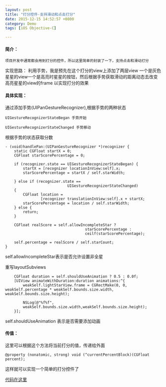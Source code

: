 ```yaml
---
layout: post
title: "打分控件-支持滑动和点击打分"
date: 2015-12-15 14:52:57 +0800
category: Demo
tags: [iOS Objective-C]

---
```

#### 简介：

	项目开发中通常都会用到打分的控件，所以这里简单的封装了一下，支持点击和滑动打分
	
实现思路：
	利用手势，我是预先在这个打分的view上添加了两层view 一个是灰色星星的view一个是高亮时星星的按钮，然后根据手势获取滑动的距离动态去改变高亮星星的view的frame 以实现打分的效果



#### 具体实现：

通过添加手势(UIPanGestureRecognizer),根据手势的两种状态

```
UIGestureRecognizerStateBegan 手势开始

UIGestureRecognizerStateChanged 手势移动

```
根据手势的状态获取分数

```
- (void)handlePan:(UIPanGestureRecognizer *)recognizer {
    static CGFloat startX = 0;
    CGFloat starScorePercentage = 0;
    
    if (recognizer.state == UIGestureRecognizerStateBegan) {
        startX = [recognizer locationInView:self].x;
        starScorePercentage = startX / self.starWidth;
        
    } else if (recognizer.state == 
    						UIGestureRecognizerStateChanged) 
    {
        CGFloat location = 
        		[recognizer translationInView:self].x + startX;
        starScorePercentage = location / self.starWidth;
    } else {
        return;
    }
    
    CGFloat realScore = self.allowIncompleteStar ? 
    								starScorePercentage : 
  									ceilf(starScorePercentage);
    								
    self.percentage = realScore / self.starCount;
}	

```
self.allowIncompleteStar表示是否允许设置非全星

重写layoutSubviews

```
    CGFloat duration = self.shouldUseAnimation ? 0.5 : 0.0f;
    [UIView animateWithDuration:duration animations:^{
        weakSelf.lightStarView.frame = CGRectMake(0, 0, 		weakSelf.percentage * weakSelf.bounds.size.width, 		weakSelf.bounds.size.height);
        
        NSLog(@"%f%f",
        weakSelf.bounds.size.width,weakSelf.bounds.size.height);
    }];

```
self.shouldUseAnimation 表示是否需要添加动画

#### 传值：
这里可以根据这个方法将当前打分的值，传递给外面
	
```
@property (nonatomic, strong) void (^currentPercentBlock)(CGFloat percent);

```

这样就可以实现一个简单的打分控件了

[代码在这里](https://github.com/LeeWongSnail/ArtRatingView)
